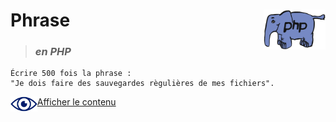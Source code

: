 # **Phrase**  <img align="right" src="../../src/img/php.gif" alt="PHP" title="PHP" widht="auto" height="64px">

> ### ***en PHP***

    Écrire 500 fois la phrase :
    "Je dois faire des sauvegardes règulières de mes fichiers".

<img align="left" src="../../src/icon/eye.png" alt="see content" title="see content" widht="auto" height="24px"> [Afficher le contenu](https://github.com/MiKL5/afpaDev/blob/b696bb9936c3cd5c8a70a8760af6eccfaa6d0b87/projets/record/instructions4use.md "Instructions")